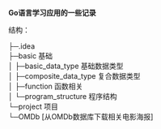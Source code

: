 **Go语言学习应用的一些记录**

结构：

├─.idea <br>
├─basic 基础 <br>
│  ├─basic_data_type 基础数据类型 <br>
│  ├─composite_data_type 复合数据类型 <br>
│  ├─function 函数相关 <br>
│  └─program_structure 程序结构 <br>
└─project 项目 <br>
    └─OMDb [从OMDb数据库下载相关电影海报] <br>
